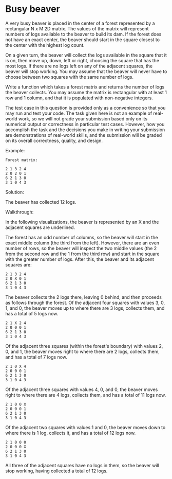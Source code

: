 # Busy beaver

A very busy beaver is placed in the center of a forest represented by a rectangular N x M 2D matrix. The values of the matrix will represent numbers of logs available to the beaver to build its dam. If the forest does not have an exact center, the beaver should start in the square closest to the center with the highest log count.

On a given turn, the beaver will collect the logs available in the square that it is on, then move up, down, left or right, choosing the square that has the most logs. If there are no logs left on any of the adjacent squares, the beaver will stop working. You may assume that the beaver will never have to choose between two squares with the same number of logs.

Write a function which takes a forest matrix and returns the number of logs the beaver collects. You may assume the matrix is rectangular with at least 1 row and 1 column, and that it is populated with non-negative integers.

The test case in this question is provided only as a convenience so that you may run and test your code. The task given here is not an example of real-world work, so we will not grade your submission based only on its numerical output or correctness in particular test cases. However, how you accomplish the task and the decisions you make in writing your submission are demonstrations of real-world skills, and the submission will be graded on its overall correctness, quality, and design.

Example:

````
Forest matrix:

2 1 3 2 4
2 0 2 0 1
6 2 1 3 0
3 1 0 4 3
````

Solution:

The beaver has collected 12 logs.

Walkthrough:

In the following visualizations, the beaver is represented by an X and the adjacent squares are underlined.

The forest has an odd number of columns, so the beaver will start in the exact middle column (the third from the left). However, there are an even number of rows, so the beaver will inspect the two middle values (the 2 from the second row and the 1 from the third row) and start in the square with the greater number of logs. After this, the beaver and its adjacent squares are:

````
2 1 3 2 4
2 0 X 0 1
6 2 1 3 0
3 1 0 4 3
````

The beaver collects the 2 logs there, leaving 0 behind, and then proceeds as follows through the forest. Of the adjacent four squares with values 3, 0, 1, and 0, the beaver moves up to where there are 3 logs, collects them, and has a total of 5 logs now.

````
2 1 X 2 4
2 0 0 0 1
6 2 1 3 0
3 1 0 4 3
````

Of the adjacent three squares (within the forest's boundary) with values 2, 0, and 1, the beaver moves right to where there are 2 logs, collects them, and has a total of 7 logs now.

````
2 1 0 X 4
2 0 0 0 1
6 2 1 3 0
3 1 0 4 3
````

Of the adjacent three squares with values 4, 0, and 0, the beaver moves right to where there are 4 logs, collects them, and has a total of 11 logs now.

````
2 1 0 0 X
2 0 0 0 1
6 2 1 3 0
3 1 0 4 3
````

Of the adjacent two squares with values 1 and 0, the beaver moves down to where there is 1 log, collects it, and has a total of 12 logs now.

````
2 1 0 0 0
2 0 0 0 X
6 2 1 3 0
3 1 0 4 3
````

All three of the adjacent squares have no logs in them, so the beaver will stop working, having collected a total of 12 logs.
